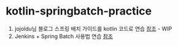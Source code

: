 # kotlin-springbatch-practice

1. jojoldu님 블로그 스프링 배치 가이드를 kotlin 코드로 연습 [참조](https://jojoldu.tistory.com/324) - WIP
2. Jenkins + Spring Batch 사용법 연습 [참조](https://jojoldu.tistory.com/313)
   

